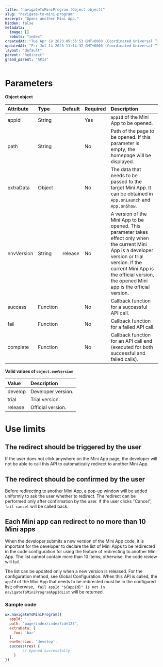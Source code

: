 ```yaml
---
title: "navigateToMiniProgram (Object object)"
slug: "navigate-to-mini-program"
excerpt: "Opens another Mini App."
hidden: false
metadata: 
  image: []
  robots: "index"
createdAt: "Tue Apr 18 2023 05:35:53 GMT+0000 (Coordinated Universal Time)"
updatedAt: "Fri Jul 14 2023 11:14:32 GMT+0000 (Coordinated Universal Time)"
layout: "default"
parent: "Redirect"
grand_parent: "APIs"
---
```

# Parameters

**Object object**

| Attribute  | Type     | Default | Required | Description                                                                                                                                                                                                                               |
| :--------- | :------- | :------ | :------- | :---------------------------------------------------------------------------------------------------------------------------------------------------------------------------------------------------------------------------------------- |
| appId      | String   |         | Yes      | `appId` of the Mini App to be opened.                                                                                                                                                                                                     |
| path       | String   |         | No       | Path of the page to be opened. If this parameter is empty, the homepage will be displayed.                                                                                                                                                |
| extraData  | Object   |         | No       | The data that needs to be passed to the target Mini App. It can be obtained in `App.onLaunch` and `App.onShow`.                                                                                                                           |
| envVersion | String   | release | No       | A version of the Mini App to be opened. This parameter takes effect only when the current Mini App is a developer version or trial version. If the current Mini App is the official version, the opened Mini app is the official version. |
| success    | Function |         | No       | Callback function for a successful API call.                                                                                                                                                                                              |
| fail       | Function |         | No       | Callback function for a failed API call.                                                                                                                                                                                                  |
| complete   | Function |         | No       | Callback function for an API call end (executed for both successful and failed calls).                                                                                                                                                    |

**Valid values of `object.envVersion`**

| Value   | Description        |
| :------ | :----------------- |
| develop | Developer version. |
| trial   | Trial version.     |
| release | Official version.  |

# Use limits

## The redirect should be triggered by the user

If the user does not click anywhere on the Mini App page, the developer will not be able to call this API to automatically redirect to another Mini App.

## The redirect should be confirmed by the user

Before redirecting to another Mini App, a pop-up window will be added uniformly to ask the user whether to redirect. The redirect can be performed only after confirmation by the user. If the user clicks "Cancel", `fail cancel` will be called back.

## Each Mini app can redirect to no more than 10 Mini apps

When the developer submits a new version of the Mini App code, it is important for the developer to declare the list of Mini Apps to be redirected in the code configuration for using the feature of redirecting to another Mini App. The list cannot contain more than 10 items; otherwise, the code review will fail. 

The list can be updated only when a new version is released. For the configuration method, see Global Configuration. When this API is called, the `appId` of the Mini App that needs to be redirected must be in the configured list; otherwise, ` fail appId "${appId}" is not in navigateToMiniProgramAppIdList` will be returned.

### Sample code

```javascript JavaScript
wx.navigateToMiniProgram({
  appId: '',
  path: 'page/index/index?id=123',
  extraData: {
  	foo: 'bar'
  },
  envVersion: 'develop',
  success(res) {
		// Opened successfully
	}
})
```
